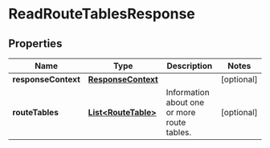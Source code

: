 

# ReadRouteTablesResponse


## Properties

| Name | Type | Description | Notes |
|------------ | ------------- | ------------- | -------------|
|**responseContext** | [**ResponseContext**](ResponseContext.md) |  |  [optional] |
|**routeTables** | [**List&lt;RouteTable&gt;**](RouteTable.md) | Information about one or more route tables. |  [optional] |



